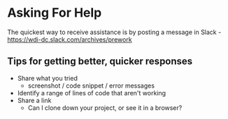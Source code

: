 # Asking For Help

The quickest way to receive assistance is by posting a message in Slack - https://wdi-dc.slack.com/archives/prework

## Tips for getting better, quicker responses

- Share what you tried
  - screenshot / code snippet / error messages
- Identify a range of lines of code that aren't working
- Share a link
  - Can I clone down your project, or see it in a browser?
